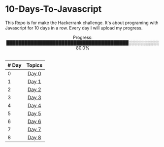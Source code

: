 # 10-Days-To-Javascript
This Repo is for make the Hackerrank challenge. It's about programing with Javascript for 10 days in a row. Every day I will upload my progress. <br>

<div align="center">
Progress:   ████████████████████████████████████████░░░░░░░░░░   80.0%  <br>
</div>
<br>
<div align="center">

| # Day  |                                                                       Topics                                                                        |
| -----  | :-------------------------------------------------------------------------------------------------------------------------------------------------: |
|   0    | [Day 0](https://github.com/PatoFredesTi/10-Days-To-Javascript/tree/main/Day%200) |
|   1    | [Day 1](https://github.com/PatoFredesTi/10-Days-To-Javascript/tree/main/Day%201) |
|   2    | [Day 2](https://github.com/PatoFredesTi/10-Days-To-Javascript/tree/main/Day%202) |
|   3    | [Day 3](https://github.com/PatoFredesTi/10-Days-To-Javascript/tree/main/Day%203) |
|   4    | [Day 4](https://github.com/PatoFredesTi/10-Days-To-Javascript/tree/main/Day%204) |
|   5    | [Day 5](https://github.com/PatoFredesTi/10-Days-To-Javascript/tree/main/Day%205) |
|   6    | [Day 6](https://github.com/PatoFredesTi/10-Days-To-Javascript/tree/main/Day%206) |
|   7    | [Day 7](https://github.com/PatoFredesTi/10-Days-To-Javascript/tree/main/Day%207) |
|   8    | [Day 8](https://github.com/PatoFredesTi/10-Days-To-Javascript/tree/main/Day%208) |



</div>
